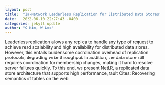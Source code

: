 ```yaml
---
layout: post
title:  "In-Network Leaderless Replication for Distributed Data Stores"
date:   2022-06-10 22:27:43 -0400
categories: jekyll update
author: "G Kim, W Lee"
---
```

Leaderless replication allows any replica to handle any type of request to achieve read scalability and high availability for distributed data stores. However, this entails burdensome coordination overhead of replication protocols, degrading write throughput. In addition, the data store still requires coordination for membership changes, making it hard to resolve server failures quickly. To this end, we present NetLR, a replicated data store architecture that supports high performance, fault  Cites: Recovering semantics of tables on the web